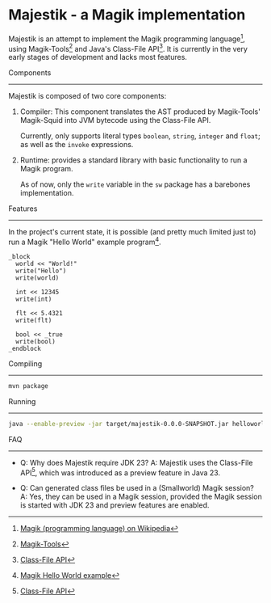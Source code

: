 Majestik - a Magik implementation
=================================

Majestik is an attempt to implement the Magik programming language[^1], using Magik-Tools[^2] and Java's Class-File API[^3].
It is currently in the very early stages of development and lacks most features.

Components

----------
Majestik is composed of two core components:
1. Compiler: This component translates the AST produced by Magik-Tools' Magik-Squid into JVM bytecode using the Class-File API.

   Currently, only supports literal types `boolean`, `string`, `integer` and `float`; as well as the `invoke` expressions.
2. Runtime: provides a standard library with basic functionality to run a Magik program.

   As of now, only the `write` variable in the `sw` package has a barebones implementation.

Features

-------
In the project's current state, it is possible (and pretty much limited just to) run a Magik "Hello World" example program[^4].

```magik
_block
  world << "World!"
  write("Hello")
  write(world)

  int << 12345
  write(int)

  flt << 5.4321
  write(flt)

  bool << _true
  write(bool)
_endblock
```

Compiling

---------

```bash
mvn package
```

Running

-------

```bash
java --enable-preview -jar target/majestik-0.0.0-SNAPSHOT.jar helloworld.magik
```

FAQ

---

* Q: Why does Majestik require JDK 23?
  A: Majestik uses the Class-File API[^3], which was introduced as a preview feature in Java 23.

* Q: Can generated class files be used in a (Smallworld) Magik session?
  A: Yes, they can be used in a Magik session, provided the Magik session is started with JDK 23 and preview features are enabled.

[^1]: [Magik (programming language) on Wikipedia](https://en.wikipedia.org/wiki/Magik_(programming_language))
[^2]: [Magik-Tools](https://github.com/StevenLooman/magik-tools)
[^3]: [Class-File API](https://docs.oracle.com/en/java/javase/23/docs/api/java.base/java/lang/classfile/package-summary.html)
[^4]: [Magik Hello World example](https://en.wikipedia.org/wiki/Magik_(programming_language)#Hello_World_example)
